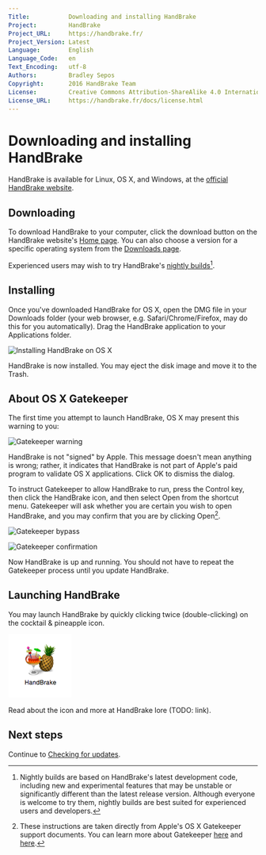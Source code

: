 ```yaml
---
Title:           Downloading and installing HandBrake
Project:         HandBrake
Project_URL:     https://handbrake.fr/
Project_Version: Latest
Language:        English
Language_Code:   en
Text_Encoding:   utf-8
Authors:         Bradley Sepos
Copyright:       2016 HandBrake Team
License:         Creative Commons Attribution-ShareAlike 4.0 International (CC BY-SA 4.0)
License_URL:     https://handbrake.fr/docs/license.html
---
```


Downloading and installing HandBrake
====================================

HandBrake is available for Linux, OS X, and Windows, at the [official HandBrake website](https://handbrake.fr/).

## Downloading

To download HandBrake to your computer, click the download button on the HandBrake website's [Home page](https://handbrake.fr/). You can also choose a version for a specific operating system from the [Downloads page](https://handbrake.fr/downloads.php).

Experienced users may wish to try HandBrake's [nightly builds](https://handbrake.fr/nightly.php)[^nightly-builds].

## Installing

Once you've downloaded HandBrake for OS X, open the DMG file in your Downloads folder (your web browser, e.g. Safari/Chrome/Firefox, may do this for you automatically). Drag the HandBrake application to your Applications folder.

![Installing HandBrake on OS X](../images/install-osx.png)

HandBrake is now installed. You may eject the disk image and move it to the Trash.

## About OS X Gatekeeper

The first time you attempt to launch HandBrake, OS X may present this warning to you:

![Gatekeeper warning](../images/gatekeeper-warning.png)

HandBrake is not "signed" by Apple. This message doesn't mean anything is wrong; rather, it indicates that HandBrake is not part of Apple's paid program to validate OS X applications. Click OK to dismiss the dialog.

To instruct Gatekeeper to allow HandBrake to run, press the Control key, then click the HandBrake icon, and then select Open from the shortcut menu. Gatekeeper will ask whether you are certain you wish to open HandBrake, and you may confirm that you are by clicking Open[^gatekeeper].

![Gatekeeper bypass](../images/gatekeeper-bypass.png)

![Gatekeeper confirmation](../images/gatekeeper-confirm.png)

Now HandBrake is up and running. You should not have to repeat the Gatekeeper process until you update HandBrake.

## Launching HandBrake

You may launch HandBrake by quickly clicking twice (double-clicking) on the cocktail & pineapple icon.

![HandBrake icon](../images/icon.png)

Read about the icon and more at HandBrake lore (TODO: link).

## Next steps

Continue to [Checking for updates](check-for-updates.html).

[^nightly-builds]: Nightly builds are based on HandBrake's latest development code, including new and experimental features that may be unstable or significantly different than the latest release version. Although everyone is welcome to try them, nightly builds are best suited for experienced users and developers.

[^gatekeeper]: These instructions are taken directly from Apple's OS X Gatekeeper support documents. You can learn more about Gatekeeper [here](https://support.apple.com/kb/PH21769?locale=en_US) and [here](https://support.apple.com/en-us/HT202491).
